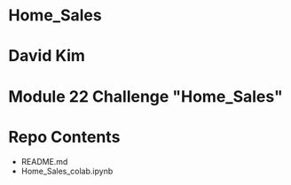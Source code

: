 # Home_Sales

# David Kim
# Module 22 Challenge "Home_Sales"

# Repo Contents
- README.md
- Home_Sales_colab.ipynb


